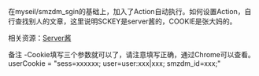 在myseil/smzdm_sgin的基础上，加入了Action自动执行。如何设置Action，自行查找别人的文章，这里说明SCKEY是server酱的，COOKIE是张大妈的。

相关资源：[Server酱](http://sc.ftqq.com/)

备注
-Cookie填写三个参数就可以了，请注意填写正确，通过Chrome可以查看。userCookie = "sess=xxxxxx; user=user:xxx|xxx; smzdm_id=xxx;"

